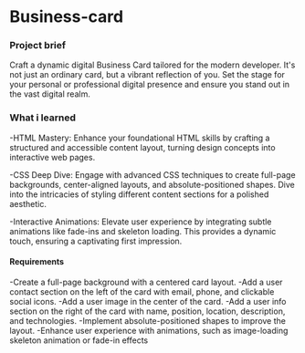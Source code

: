 # Business-card

### Project brief

Craft a dynamic digital Business Card tailored for the modern developer. It's not just an ordinary card, but a vibrant reflection of you. Set the stage for your personal or professional digital presence and ensure you stand out in the vast digital realm.


### What i learned

-HTML Mastery: Enhance your foundational HTML skills by crafting a structured and accessible content layout, turning design concepts into interactive web pages.

-CSS Deep Dive: Engage with advanced CSS techniques to create full-page backgrounds, center-aligned layouts, and absolute-positioned shapes. Dive into the intricacies of styling different content sections for a polished aesthetic.

-Interactive Animations: Elevate user experience by integrating subtle animations like fade-ins and skeleton loading. This provides a dynamic touch, ensuring a captivating first impression.

#### Requirements
-Create a full-page background with a centered card layout.
-Add a user contact section on the left of the card with email, phone, and clickable social icons.
-Add a user image in the center of the card.
-Add a user info section on the right of the card with name, position, location, description, and technologies.
-Implement absolute-positioned shapes to improve the layout.
-Enhance user experience with animations, such as image-loading skeleton animation or fade-in effects
